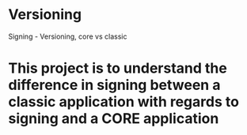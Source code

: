 # Versioning
Signing - Versioning, core vs classic

# This project is to understand the difference in signing between a classic application with regards to signing and a CORE application
